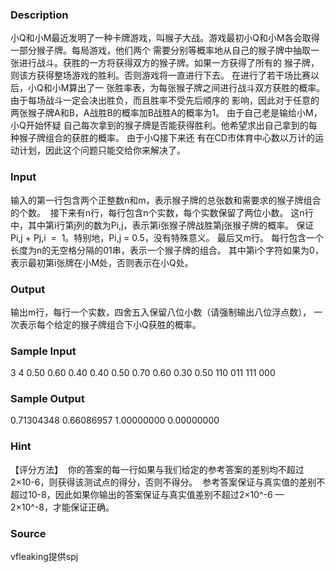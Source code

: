 
### Description
小Q和小M最近发明了一种卡牌游戏，叫猴子大战。游戏最初小Q和小M各会取得一部分猴子牌。每局游戏，他们两个
需要分别等概率地从自己的猴子牌中抽取一张进行战斗。获胜的一方将获得双方的猴子牌。如果一方获得了所有的
猴子牌，则该方获得整场游戏的胜利。否则游戏将一直进行下去。 在进行了若干场比赛以后，小Q和小M算出了一
张胜率表，为每张猴子牌之间进行战斗双方获胜的概率。由于每场战斗一定会决出胜负，而且胜率不受先后顺序的
影响，因此对于任意的两张猴子牌A和B，A战胜B的概率加B战胜A的概率为1。 由于自己老是输给小M，小Q开始怀疑
自己每次拿到的猴子牌是否能获得胜利。他希望求出自己拿到的每种猴子牌组合的获胜的概率。 由于小Q接下来还
有在CD市体育中心数以万计的运动计划，因此这个问题只能交给你来解决了。
### Input
输入的第一行包含两个正整数n和m，表示猴子牌的总张数和需要求的猴子牌组合的个数。 
接下来有n行，每行包含n个实数，每个实数保留了两位小数。
这n行中，其中第i行第j列的数为Pi,j，表示第i张猴子牌战胜第j张猴子牌的概率。
保证Pi,j + Pj,i  =  1。特别地，Pi,j = 0.5，没有特殊意义。 最后又m行。
每行包含一个长度为n的无空格分隔的01串，表示一个猴子牌的组合。
其中第i个字符如果为0，表示最初第i张牌在小M处，否则表示在小Q处。
### Output
输出m行，每行一个实数，四舍五入保留八位小数（请强制输出八位浮点数），
一次表示每个给定的猴子牌组合下小Q获胜的概率。

### Sample Input
3 4 
0.50 0.60 0.40 
0.40 0.50 0.70 
0.60 0.30 0.50 
110 
011 
111 
000 


### Sample Output
0.71304348 
0.66086957 
1.00000000 
0.00000000 
### Hint
【评分方法】 
你的答案的每一行如果与我们给定的参考答案的差别均不超过2×10-6，则获得该测试点的得分，否则不得分。 
参考答案保证与真实值的差别不超过10-8，因此如果你输出的答案保证与真实值差别不超过2×10^-6 — 2×10^-8，才能保证正确。
### Source
vfleaking提供spj